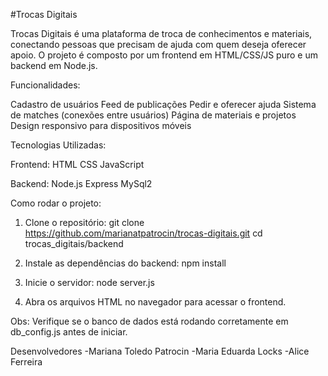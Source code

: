 #Trocas Digitais

Trocas Digitais é uma plataforma de troca de conhecimentos e materiais, conectando pessoas que precisam de ajuda com quem deseja oferecer apoio. O projeto é composto por um frontend em HTML/CSS/JS puro e um backend em Node.js.

Funcionalidades:

Cadastro de usuários
Feed de publicações
Pedir e oferecer ajuda
Sistema de matches (conexões entre usuários)
Página de materiais e projetos
Design responsivo para dispositivos móveis

Tecnologias Utilizadas:

Frontend:
HTML
CSS
JavaScript

Backend:
Node.js
Express
MySql2

Como rodar o projeto:

1. Clone o repositório:
git clone https://github.com/marianatpatrocin/trocas-digitais.git
cd trocas_digitais/backend

2. Instale as dependências do backend:
npm install


3. Inicie o servidor:
node server.js

4. Abra os arquivos HTML no navegador para acessar o frontend.

Obs: Verifique se o banco de dados está rodando corretamente em db_config.js antes de iniciar. 

Desenvolvedores
-Mariana Toledo Patrocin
-Maria Eduarda Locks
-Alice Ferreira
